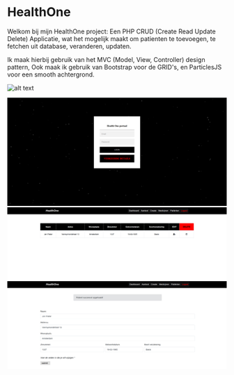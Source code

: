 # HealthOne

Welkom bij mijn HealthOne project:
Een PHP CRUD (Create Read Update Delete) Applicatie, wat het mogelijk maakt om patienten te toevoegen, te fetchen uit database, veranderen, updaten.


Ik maak hierbij gebruik van het MVC (Model, View, Controller) 
design pattern, Ook maak ik gebruik van Bootstrap voor de GRID's, en ParticlesJS voor een smooth achtergrond.


![alt text](https://github.com/mhastan/HealthOne/blob/[branch]/image.jpg?raw=true)

![Image of Login page - Verkeerde credentials](https://raw.githubusercontent.com/mhastan/HealthOne/main/img/wrongLogin.png)
![Patienten Portal](https://raw.githubusercontent.com/mhastan/HealthOne/main/img/patientenPortal.PNG)
![Edit Patient](https://raw.githubusercontent.com/mhastan/HealthOne/main/img/updatePatient.PNG)
